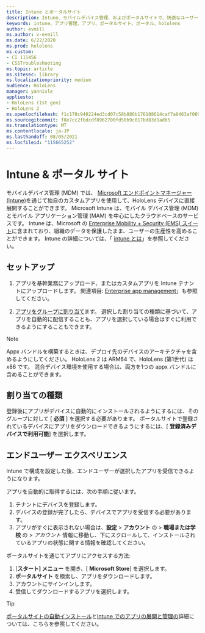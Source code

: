 ```yaml
---
title: Intune とポータルサイト
description: Intune、モバイルデバイス管理、およびポータルサイトで、快適なユーザーエクスペリエンスをセットアップ、割り当て、作成する方法について説明します。
keywords: intune、アプリ管理、アプリ、ポータルサイト、ポータル、hololens
author: evmill
ms.author: v-evmill
ms.date: 6/22/2020
ms.prod: hololens
ms.custom:
- CI 111456
- CSSTroubleshooting
ms.topic: article
ms.sitesec: library
ms.localizationpriority: medium
audience: HoloLens
manager: yannisle
appliesto:
- HoloLens (1st gen)
- HoloLens 2
ms.openlocfilehash: f1c178c940224ed3cd07c58b886b176108614caf7a8463af089e2f2357f45553
ms.sourcegitcommit: f8e7cc2fbdcdf8962700fd50b9c017bd83d1ad65
ms.translationtype: MT
ms.contentlocale: ja-JP
ms.lasthandoff: 08/05/2021
ms.locfileid: "115665252"
---
```

# <a name="intune--company-portal"></a>Intune & ポータル サイト

モバイルデバイス管理 (MDM) では、 [Microsoft エンドポイントマネージャー (Intune)](/intune/windows-holographic-for-business)を通じて独自のカスタムアプリを使用して、HoloLens デバイスに直接展開することができます。 Microsoft Intune は、モバイル デバイス管理 (MDM) とモバイル アプリケーション管理 (MAM) を中心にしたクラウドベースのサービスです。 Intune は、Microsoft の [Enterprise Mobility + Security (EMS) スイート](https://www.microsoft.com/microsoft-365/enterprise-mobility-security)に含まれており、組織のデータを保護したまま、ユーザーの生産性を高めることができます。 Intune の詳細については、「 [intune とは](/mem/intune/fundamentals/what-is-intune)」を参照してください。

## <a name="setup"></a>セットアップ

1. アプリを基幹業務にアップロード、またはカスタムアプリを Intune テナントにアップロードします。 関連項目: [Enterprise app management](/windows/client-management/mdm/enterprise-app-management)」も参照してください。

2. [アプリをグループに割り当て](/mem/intune/apps/apps-deploy)ます。 選択した割り当ての種類に基づいて、アプリを自動的に配信することも、アプリを選択している場合はすぐに利用できるようにすることもできます。

> [!NOTE]
> Appx バンドルを構築するときは、デプロイ先のデバイスのアーキテクチャを含めるようにしてください。 HoloLens 2 は ARM64 で、HoloLens (第1世代) は x86 です。 混合デバイス環境を使用する場合は、両方を1つの appx バンドルに含めることができます。

## <a name="assignment-types"></a>割り当ての種類

登録後にアプリがデバイスに自動的にインストールされるようにするには、そのグループに対して [ **必須** ] を選択する必要があります。
ポータルサイトで登録されているデバイスにアプリをダウンロードできるようにするには、[ **登録済みデバイスで利用可能**] を選択します。

## <a name="end-user-experience"></a>エンドユーザー エクスペリエンス

Intune で構成を設定した後、エンドユーザーが選択したアプリを受信できるようになります。

アプリを自動的に取得するには、次の手順に従います。

1. テナントにデバイスを登録します。
2. デバイスの登録が完了したら、デバイスでアプリを受信する必要があります。
3. アプリがすぐに表示されない場合は、**設定**  >  **アカウント** の  >  **職場または学校** の  >  *アカウント* 情報に移動し、下にスクロールして、インストールされているアプリの状態に関する情報を確認してください。

ポータルサイトを通じてアプリにアクセスする方法:

1. [**スタート] メニュー** を開き、[ **Microsoft Store**] を選択します。
2. **ポータルサイト** を検索し、アプリをダウンロードします。
3. アカウントにサインインします。
4. 受信してダウンロードするアプリを選択します。

> [!Tip]
> [ポータルサイトの自動インストール](/mem/intune/apps/company-portal-app)と[Intune でのアプリの展開と管理の](/mem/intune/fundamentals/windows-holographic-for-business#deploy-and-manage-apps)詳細については、こちらを参照してください。
